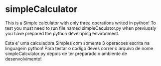# simpleCalculator
 This is a Simple calculator with only three operations writed in python!
 To test you must need to run file named simpleCaculator.py when previuosly 
 you have prepared the python developing environment.

 Esta e' uma calculadora Simples com somente 3 operacoes escrita na linguagem python!
 Para testar o codigo deves correr o arquivo de nome simpleCalculator.py depois de ter 
 preparado o ambiente de desenvolvimento!

